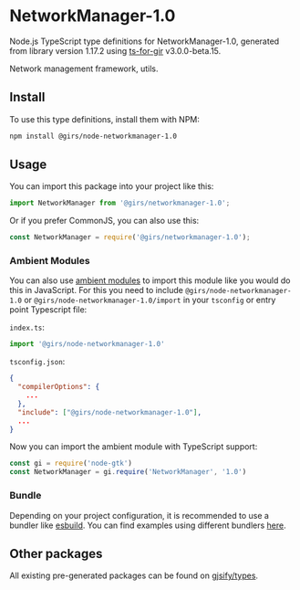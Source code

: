 
# NetworkManager-1.0

Node.js TypeScript type definitions for NetworkManager-1.0, generated from library version 1.17.2 using [ts-for-gir](https://github.com/gjsify/ts-for-gir) v3.0.0-beta.15.

Network management framework, utils.

## Install

To use this type definitions, install them with NPM:
```bash
npm install @girs/node-networkmanager-1.0
```

## Usage

You can import this package into your project like this:
```ts
import NetworkManager from '@girs/networkmanager-1.0';
```

Or if you prefer CommonJS, you can also use this:
```ts
const NetworkManager = require('@girs/networkmanager-1.0');
```

### Ambient Modules

You can also use [ambient modules](https://github.com/gjsify/ts-for-gir/tree/main/packages/cli#ambient-modules) to import this module like you would do this in JavaScript.
For this you need to include `@girs/node-networkmanager-1.0` or `@girs/node-networkmanager-1.0/import` in your `tsconfig` or entry point Typescript file:

`index.ts`:
```ts
import '@girs/node-networkmanager-1.0'
```

`tsconfig.json`:
```json
{
  "compilerOptions": {
    ...
  },
  "include": ["@girs/node-networkmanager-1.0"],
  ...
}
```

Now you can import the ambient module with TypeScript support: 

```ts
const gi = require('node-gtk')
const NetworkManager = gi.require('NetworkManager', '1.0')
```



### Bundle

Depending on your project configuration, it is recommended to use a bundler like [esbuild](https://esbuild.github.io/). You can find examples using different bundlers [here](https://github.com/gjsify/ts-for-gir/tree/main/examples).

## Other packages

All existing pre-generated packages can be found on [gjsify/types](https://github.com/gjsify/types).

